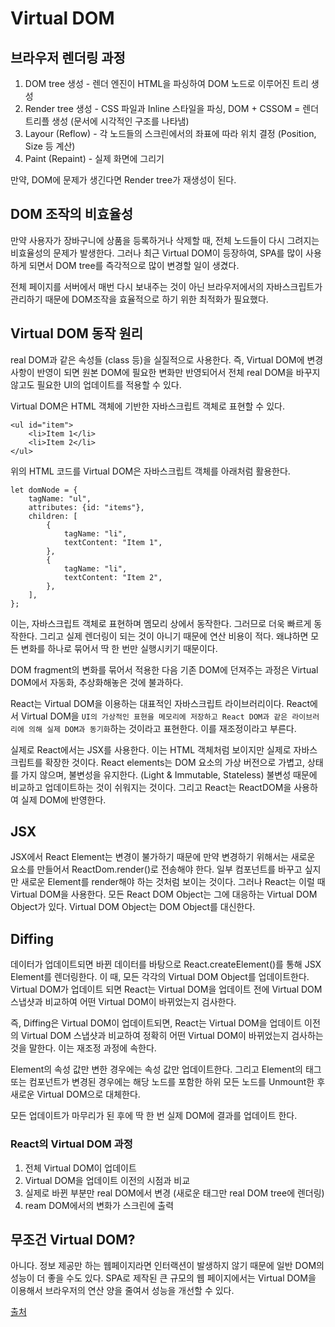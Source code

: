 # Virtual DOM

## 브라우저 렌더링 과정
1. DOM tree 생성 - 렌더 엔진이 HTML을 파싱하여 DOM 노드로 이루어진 트리 생성   
2. Render tree 생성 - CSS 파일과 Inline 스타일을 파싱, DOM + CSSOM = 렌더 트리플 생성 (문서에 시각적인 구조를 나타냄)   
3. Layour (Reflow) - 각 노드들의 스크린에서의 좌표에 따라 위치 결정 (Position, Size 등 계산)   
4. Paint (Repaint) - 실제 화면에 그리기   

만약, DOM에 문제가 생긴다면 Render tree가 재생성이 된다.   

## DOM 조작의 비효율성
만약 사용자가 장바구니에 상품을 등록하거나 삭제할 때, 전체 노드들이 다시 그려지는 비효율성의 문제가 발생한다. 그러나 최근 Virtual DOM이 등장하여, SPA를 많이 사용하게 되면서 DOM tree를 즉각적으로 많이 변경할 일이 생겼다.   

전체 페이지를 서버에서 매번 다시 보내주는 것이 아닌 브라우저에서의 자바스크립트가 관리하기 때문에 DOM조작을 효율적으로 하기 위한 최적화가 필요했다.   

## Virtual DOM 동작 원리
real DOM과 같은 속성들 (class 등)을 실질적으로 사용한다. 즉, Virtual DOM에 변경 사항이 반영이 되면 원본 DOM에 필요한 변화만 반영되어서 전체 real DOM을 바꾸지 않고도 필요한 UI의 업데이트를 적용할 수 있다.   

Virtual DOM은 HTML 객체에 기반한 자바스크립트 객체로 표현할 수 있다.
```
<ul id="item">
    <li>Item 1</li>
    <li>Item 2</li>
</ul>
```
위의 HTML 코드를 Virtual DOM은 자바스크립트 객체를 아래처럼 활용한다.
```
let domNode = {
    tagName: "ul",
    attributes: {id: "items"},
    children: [
        {
            tagName: "li",
            textContent: "Item 1",
        },
        {
            tagName: "li",
            textContent: "Item 2",
        },
    ],
};
```
이는, 자바스크립트 객체로 표현하며 멤모리 상에서 동작한다. 그러므로 더욱 빠르게 동작한다. 그리고 실제 렌더링이 되는 것이 아니기 때문에 연산 비용이 적다. 왜냐하면 모든 변화를 하나로 묶어서 딱 한 번만 실행시키기 때문이다.   

DOM fragment의 변화를 묶어서 적용한 다음 기존 DOM에 던져주는 과정은 Virtual DOM에서 자동화, 추상화해놓은 것에 불과하다.   

React는 Virtual DOM을 이용하는 대표적인 자바스크립트 라이브러리이다. React에서 Virtual DOM을 ```UI의 가상적인 표현을 메모리에 저장하고 React DOM과 같은 라이브러리에 의해 실제 DOM과 동기화```하는 것이라고 표현한다. 이를 재조정이라고 부른다.   

실제로 React에서는 JSX를 사용한다. 이는 HTML 객체처럼 보이지만 실제로 자바스크립트를 확장한 것이다. React elements는 DOM 요소의 가상 버전으로 가볍고, 상태를 가지 않으며, 불변성을 유지한다. (Light & Immutable, Stateless) 불변성 때문에 비교하고 업데이트하는 것이 쉬워지는 것이다. 그리고 React는 ReactDOM을 사용하여 실제 DOM에 반영한다.   

## JSX
JSX에서 React Element는 변경이 불가하기 때문에 만약 변경하기 위해서는 새로운 요소를 만들어서 ReactDom.render()로 전송해야 한다. 일부 컴포넌트를 바꾸고 싶지만 새로운 Element를 render해야 하는 것처럼 보이는 것이다. 그러나 React는 이럴 때 Virtual DOM을 사용한다. 모든 React DOM Object는 그에 대응하는 Virtual DOM Object가 있다. Virtual DOM Object는 DOM Object를 대신한다. 

## Diffing
데이터가 업데이트되면 바뀐 데이터를 바탕으로 React.createElement()를 통해 JSX Element를 렌더링한다. 이 때, 모든 각각의 Virtual DOM Object를 업데이트한다. Virtual DOM가 업데이트 되면 React는 Virtual DOM을 업데이트 전에 Virtual DOM 스냅샷과 비교하여 어떤 Virtual DOM이 바뀌었는지 검사한다.   

즉, Diffing은 Virtual DOM이 업데이트되면, React는 Virtual DOM을 업데이트 이전의 Virtual DOM 스냅샷과 비교하여 정확히 어떤 Virtual DOM이 바뀌었는지 검사하는 것을 말한다. 이는 재조정 과정에 속한다.   

Element의 속성 값만 변한 경우에는 속성 값만 업데이트한다. 그리고 Element의 태그 또는 컴포넌트가 변경된 경우에는 해당 노드를 포함한 하위 모든 노드를 Unmount한 후 새로운 Virtual DOM으로 대체한다.   

모든 업데이트가 마무리가 된 후에 딱 한 번 실제 DOM에 결과를 업데이트 한다.   

### React의 Virtual DOM 과정
1. 전체 Virtual DOM이 업데이트   
2. Virtual DOM을 업데이트 이전의 시점과 비교   
3. 실제로 바뀐 부분만 real DOM에서 변경 (새로운 태그만 real DOM tree에 렌더링)   
4. ream DOM에서의 변화가 스크린에 출력   

## 무조건 Virtual DOM?
아니다. 정보 제공만 하는 웹페이지라면 인터랙션이 발생하지 않기 때문에 일반 DOM의 성능이 더 좋을 수도 있다. SPA로 제작된 큰 규모의 웹 페이지에서는 Virtual DOM을 이용해서 브라우저의 연산 양을 줄여서 성능을 개선할 수 있다.   

[출처](https://www.youtube.com/watch?v=PN_WmsgbQCo)